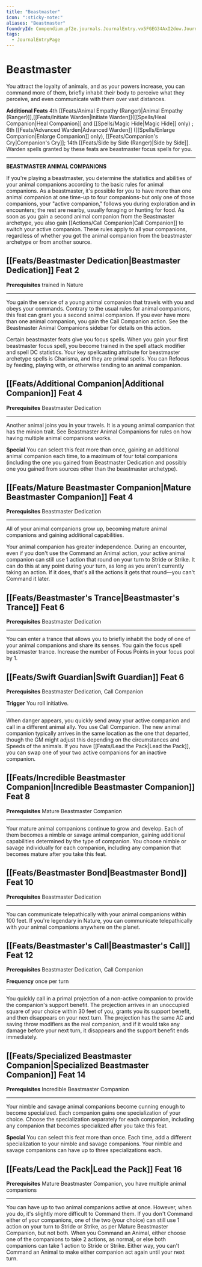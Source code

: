 ```yaml
---
title: "Beastmaster"
icon: ":sticky-note:"
aliases: "Beastmaster"
foundryId: Compendium.pf2e.journals.JournalEntry.vx5FGEG34AxI2dow.JournalEntryPage.4VMzG36Pm1oivS6Y
tags:
  - JournalEntryPage
---
```


# Beastmaster
You attract the loyalty of animals, and as your powers increase, you can command more of them, briefly inhabit their body to perceive what they perceive, and even communicate with them over vast distances.

**Additional Feats** 4th [[Feats/Animal Empathy (Ranger)|Animal Empathy (Ranger)]],[[Feats/Initiate Warden|Initiate Warden]]([[Spells/Heal Companion|Heal Companion]] and [[Spells/Magic Hide|Magic Hide]] only) ; 6th [[Feats/Advanced Warden|Advanced Warden]] ([[Spells/Enlarge Companion|Enlarge Companion]] only), [[Feats/Companion's Cry|Companion's Cry]]; 14th [[Feats/Side by Side (Ranger)|Side by Side]]. Warden spells granted by these feats are beastmaster focus spells for you.

* * *

**BEASTMASTER ANIMAL COMPANIONS**

If you're playing a beastmaster, you determine the statistics and abilities of your animal companions according to the basic rules for animal companions. As a beastmaster, it's possible for you to have more than one animal companion at one time-up to four companions-but only one of those companions, your "active companion," follows you during exploration and in encounters; the rest are nearby, usually foraging or hunting for food. As soon as you gain a second animal companion from the Beastmaster archetype, you also gain [[Actions/Call Companion|Call Companion]] to switch your active companion. These rules apply to all your companions, regardless of whether you got the animal companion from the beastmaster archetype or from another source.

## [[Feats/Beastmaster Dedication|Beastmaster Dedication]] Feat 2

**Prerequisites** trained in Nature

* * *

You gain the service of a young animal companion that travels with you and obeys your commands. Contrary to the usual rules for animal companions, this feat can grant you a second animal companion. If you ever have more than one animal companion, you gain the Call Companion action. See the Beastmaster Animal Companions sidebar for details on this action.

Certain beastmaster feats give you focus spells. When you gain your first beastmaster focus spell, you become trained in the spell attack modifier and spell DC statistics. Your key spellcasting attribute for beastmaster archetype spells is Charisma, and they are primal spells. You can Refocus by feeding, playing with, or otherwise tending to an animal companion.

## [[Feats/Additional Companion|Additional Companion]] Feat 4

**Prerequisites** Beastmaster Dedication

* * *

Another animal joins you in your travels. It is a young animal companion that has the minion trait. See Beastmaster Animal Companions for rules on how having multiple animal companions works.

**Special** You can select this feat more than once, gaining an additional animal companion each time, to a maximum of four total companions (including the one you gained from Beastmaster Dedication and possibly one you gained from sources other than the beastmaster archetype).

## [[Feats/Mature Beastmaster Companion|Mature Beastmaster Companion]] Feat 4

**Prerequisites** Beastmaster Dedication

* * *

All of your animal companions grow up, becoming mature animal companions and gaining additional capabilities.

Your animal companion has greater independence. During an encounter, even if you don't use the Command an Animal action, your active animal companion can still use 1 action that round on your turn to Stride or Strike. It can do this at any point during your turn, as long as you aren't currently taking an action. If it does, that's all the actions it gets that round—you can't Command it later.

## [[Feats/Beastmaster's Trance|Beastmaster's Trance]] Feat 6

**Prerequisites** Beastmaster Dedication

* * *

You can enter a trance that allows you to briefly inhabit the body of one of your animal companions and share its senses. You gain the focus spell beastmaster trance. Increase the number of Focus Points in your focus pool by 1.

## [[Feats/Swift Guardian|Swift Guardian]] Feat 6

**Prerequisites** Beastmaster Dedication, Call Companion

**Trigger** You roll initiative.

* * *

When danger appears, you quickly send away your active companion and call in a different animal ally. You use Call Companion. The new animal companion typically arrives in the same location as the one that departed, though the GM might adjust this depending on the circumstances and Speeds of the animals. If you have [[Feats/Lead the Pack|Lead the Pack]], you can swap one of your two active companions for an inactive companion.

## [[Feats/Incredible Beastmaster Companion|Incredible Beastmaster Companion]] Feat 8

**Prerequisites** Mature Beastmaster Companion

* * *

Your mature animal companions continue to grow and develop. Each of them becomes a nimble or savage animal companion, gaining additional capabilities determined by the type of companion. You choose nimble or savage individually for each companion, including any companion that becomes mature after you take this feat.

## [[Feats/Beastmaster Bond|Beastmaster Bond]] Feat 10

**Prerequisites** Beastmaster Dedication

* * *

You can communicate telepathically with your animal companions within 100 feet. If you're legendary in Nature, you can communicate telepathically with your animal companions anywhere on the planet.

## [[Feats/Beastmaster's Call|Beastmaster's Call]] Feat 12

**Prerequisites** Beastmaster Dedication, Call Companion

**Frequency** once per turn

* * *

You quickly call in a primal projection of a non-active companion to provide the companion's support benefit. The projection arrives in an unoccupied square of your choice within 30 feet of you, grants you its support benefit, and then disappears on your next turn. The projection has the same AC and saving throw modifiers as the real companion, and if it would take any damage before your next turn, it disappears and the support benefit ends immediately.

## [[Feats/Specialized Beastmaster Companion|Specialized Beastmaster Companion]] Feat 14

**Prerequisites** Incredible Beastmaster Companion

* * *

Your nimble and savage animal companions become cunning enough to become specialized. Each companion gains one specialization of your choice. Choose the specialization separately for each companion, including any companion that becomes specialized after you take this feat.

**Special** You can select this feat more than once. Each time, add a different specialization to your nimble and savage companions. Your nimble and savage companions can have up to three specializations each.

## [[Feats/Lead the Pack|Lead the Pack]] Feat 16

**Prerequisites** Mature Beastmaster Companion, you have multiple animal companions

* * *

You can have up to two animal companions active at once. However, when you do, it's slightly more difficult to Command them. If you don't Command either of your companions, one of the two (your choice) can still use 1 action on your turn to Stride or Strike, as per Mature Beastmaster Companion, but not both. When you Command an Animal, either choose one of the companions to take 2 actions, as normal, or else both companions can take 1 action to Stride or Strike. Either way, you can't Command an Animal to make either companion act again until your next turn.